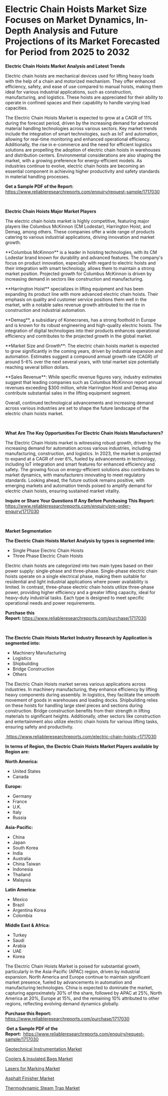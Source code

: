<p><h1>Electric Chain Hoists Market Size Focuses on Market Dynamics, In-Depth Analysis and Future Projections of its Market Forecasted for Period from 2025 to 2032</h1></p><p><strong>Electric Chain Hoists Market Analysis and Latest Trends</strong></p>
<p><p>Electric chain hoists are mechanical devices used for lifting heavy loads with the help of a chain and motorized mechanism. They offer enhanced efficiency, safety, and ease of use compared to manual hoists, making them ideal for various industrial applications, such as construction, manufacturing, and logistics. These hoists are appreciated for their ability to operate in confined spaces and their capability to handle varying load capacities.</p><p>The Electric Chain Hoists Market is expected to grow at a CAGR of 11% during the forecast period, driven by the increasing demand for advanced material handling technologies across various sectors. Key market trends include the integration of smart technologies, such as IoT and automation, allowing for real-time monitoring and enhanced operational efficiency. Additionally, the rise in e-commerce and the need for efficient logistics solutions are propelling the adoption of electric chain hoists in warehouses and distribution centers. Environmental considerations are also shaping the market, with a growing preference for energy-efficient models. As industries continue to evolve, electric chain hoists are becoming an essential component in achieving higher productivity and safety standards in material handling processes.</p></p>
<p><strong>Get a Sample PDF of the Report:&nbsp;</strong> <a href="https://www.reliableresearchreports.com/enquiry/request-sample/1717030?utm_campaign=118&utm_medium=2&utm_source=Github&utm_content=ia&utm_term=10042025&utm_id=electric-chain-hoists">https://www.reliableresearchreports.com/enquiry/request-sample/1717030</a></p>
<p>&nbsp;</p>
<p><strong>Electric Chain Hoists Major Market Players</strong></p>
<p><p>The electric chain hoists market is highly competitive, featuring major players like Columbus McKinnon (CM Lodestar), Harrington Hoist, and Demag, among others. These companies offer a wide range of products catering to various industrial applications, driving innovation and market growth.</p><p>**Columbus McKinnon** is a leader in hoisting technologies, with its CM Lodestar brand known for durability and advanced features. The company's focus on product innovation, especially with regard to electric hoists and their integration with smart technology, allows them to maintain a strong market position. Projected growth for Columbus McKinnon is driven by increasing demand in sectors like construction and manufacturing.</p><p>**Harrington Hoist** specializes in lifting equipment and has been expanding its product line with more advanced electric chain hoists. Their emphasis on quality and customer service positions them well in the market, with a notable sales revenue growth attributed to the rise in construction and industrial automation.</p><p>**Demag**, a subsidiary of Konecranes, has a strong foothold in Europe and is known for its robust engineering and high-quality electric hoists. The integration of digital technologies into their products enhances operational efficiency and contributes to the projected growth in the global market. </p><p>**Market Size and Growth**: The electric chain hoists market is expected to grow significantly in the coming years, driven by industrial expansion and automation. Estimates suggest a compound annual growth rate (CAGR) of around 5-6% over the next several years, with total market size potentially reaching several billion dollars.</p><p>**Sales Revenue**: While specific revenue figures vary, industry estimates suggest that leading companies such as Columbus McKinnon report annual revenues exceeding $300 million, while Harrington Hoist and Demag also contribute substantial sales in the lifting equipment segment.</p><p>Overall, continued technological advancements and increasing demand across various industries are set to shape the future landscape of the electric chain hoists market.</p></p>
<p>&nbsp;</p>
<p><strong>What Are The Key Opportunities For Electric Chain Hoists Manufacturers?</strong></p>
<p><p>The Electric Chain Hoists market is witnessing robust growth, driven by the increasing demand for automation across various industries, including manufacturing, construction, and logistics. In 2023, the market is projected to expand at a CAGR of over 6%, fueled by advancements in technology, including IoT integration and smart features for enhanced efficiency and safety. The growing focus on energy-efficient solutions also contributes to market dynamics, with manufacturers innovating to meet regulatory standards. Looking ahead, the future outlook remains positive, with emerging markets and automation trends poised to amplify demand for electric chain hoists, ensuring sustained market vitality.</p></p>
<p><strong>Inquire or Share Your Questions If Any Before Purchasing This Report:</strong> <a href="https://www.reliableresearchreports.com/enquiry/pre-order-enquiry/1717030?utm_campaign=118&utm_medium=2&utm_source=Github&utm_content=ia&utm_term=10042025&utm_id=electric-chain-hoists">https://www.reliableresearchreports.com/enquiry/pre-order-enquiry/1717030</a></p>
<p>&nbsp;</p>
<p><strong>Market Segmentation</strong></p>
<p><strong>The Electric Chain Hoists Market Analysis by types is segmented into:</strong></p>
<p><ul><li>Single Phase Electric Chain Hoists</li><li>Three Phase Electric Chain Hoists</li></ul></p>
<p><p>Electric chain hoists are categorized into two main types based on their power supply: single-phase and three-phase. Single-phase electric chain hoists operate on a single electrical phase, making them suitable for residential and light industrial applications where power availability is limited. In contrast, three-phase electric chain hoists utilize three-phase power, providing higher efficiency and a greater lifting capacity, ideal for heavy-duty industrial tasks. Each type is designed to meet specific operational needs and power requirements.</p></p>
<p><strong>Purchase this Report:&nbsp;</strong><a href="https://www.reliableresearchreports.com/purchase/1717030?utm_campaign=118&utm_medium=2&utm_source=Github&utm_content=ia&utm_term=10042025&utm_id=electric-chain-hoists">https://www.reliableresearchreports.com/purchase/1717030</a></p>
<p>&nbsp;</p>
<p><strong>The Electric Chain Hoists Market Industry Research by Application is segmented into:</strong></p>
<p><ul><li>Machinery Manufacturing</li><li>Logistics</li><li>Shipbuilding</li><li>Bridge Construction</li><li>Others</li></ul></p>
<p><p>The Electric Chain Hoists market serves various applications across industries. In machinery manufacturing, they enhance efficiency by lifting heavy components during assembly. In logistics, they facilitate the smooth movement of goods in warehouses and loading docks. Shipbuilding relies on these hoists for handling large steel pieces and sections during construction. Bridge construction benefits from their strength in lifting materials to significant heights. Additionally, other sectors like construction and entertainment also utilize electric chain hoists for various lifting tasks, ensuring safety and productivity.</p></p>
<p><a href="https://www.reliableresearchreports.com/electric-chain-hoists-r1717030?utm_campaign=118&utm_medium=2&utm_source=Github&utm_content=ia&utm_term=10042025&utm_id=electric-chain-hoists">&nbsp;https://www.reliableresearchreports.com/electric-chain-hoists-r1717030</a></p>
<p><strong>In terms of Region, the Electric Chain Hoists Market Players available by Region are:</strong></p>
<p>
    <p> <strong> North America: </strong>
        <ul>
            <li>United States</li>
            <li>Canada</li>
        </ul>
        </p> 
    <p> <strong> Europe: </strong>
        <ul>
            <li>Germany</li>
            <li>France</li>
            <li>U.K.</li>
            <li>Italy</li>
            <li>Russia</li>
        </ul>
        </p> 
    <p> <strong> Asia-Pacific: </strong>
        <ul>
            <li>China</li>
            <li>Japan</li>
            <li>South Korea</li>
            <li>India</li>
            <li>Australia</li>
            <li>China Taiwan</li>
            <li>Indonesia</li>
            <li>Thailand</li>
            <li>Malaysia</li>
        </ul>
        </p> 
    <p> <strong> Latin America: </strong>
        <ul>
            <li>Mexico</li>
            <li>Brazil</li>
            <li>Argentina Korea</li>
            <li>Colombia</li>
        </ul>
        </p> 
    <p> <strong> Middle East & Africa: </strong>
        <ul>
            <li>Turkey</li>
            <li>Saudi</li>
            <li>Arabia</li>
            <li>UAE</li>
            <li>Korea</li>
        </ul>
    </p>
    </p>
<p><p>The Electric Chain Hoists Market is poised for substantial growth, particularly in the Asia-Pacific (APAC) region, driven by industrial expansion. North America and Europe continue to maintain significant market presence, fueled by advancements in automation and manufacturing technologies. China is expected to dominate the market, capturing approximately 30% of the share, followed by APAC at 25%, North America at 20%, Europe at 15%, and the remaining 10% attributed to other regions, reflecting evolving demand dynamics globally.</p></p>
<p><strong>Purchase this Report: </strong><a href="https://www.reliableresearchreports.com/purchase/1717030?utm_campaign=118&utm_medium=2&utm_source=Github&utm_content=ia&utm_term=10042025&utm_id=electric-chain-hoists">https://www.reliableresearchreports.com/purchase/1717030</a></p>
<p>&nbsp;<strong>Get a Sample PDF of the Report:&nbsp;&nbsp;</strong><a href="https://www.reliableresearchreports.com/enquiry/request-sample/1717030?utm_campaign=118&utm_medium=2&utm_source=Github&utm_content=ia&utm_term=10042025&utm_id=electric-chain-hoists">https://www.reliableresearchreports.com/enquiry/request-sample/1717030</a></p>
<p><strong></strong></p>
<p><p><a href="https://github.com/pupunhez/Market-Research-Report-List-1/blob/main/geotechnical-instrumentation-market.md?utm_campaign=118&utm_medium=2&utm_source=Github&utm_content=ia&utm_term=10042025&utm_id=electric-chain-hoists">Geotechnical Instrumentation Market</a></p><p><a href="https://github.com/kmettjanksj7/Market-Research-Report-List-1/blob/main/coolers-insulated-bags-market.md?utm_campaign=118&utm_medium=2&utm_source=Github&utm_content=ia&utm_term=10042025&utm_id=electric-chain-hoists">Coolers & Insulated Bags Market</a></p><p><a href="https://github.com/cachuhashieb/Market-Research-Report-List-1/blob/main/lasers-for-marking-market.md?utm_campaign=118&utm_medium=2&utm_source=Github&utm_content=ia&utm_term=10042025&utm_id=electric-chain-hoists">Lasers for Marking Market</a></p><p><a href="https://github.com/meenafadilkh/Market-Research-Report-List-1/blob/main/asphalt-finisher-market.md?utm_campaign=118&utm_medium=2&utm_source=Github&utm_content=ia&utm_term=10042025&utm_id=electric-chain-hoists">Asphalt Finisher Market</a></p><p><a href="https://github.com/gaiusmelyna/Market-Research-Report-List-1/blob/main/thermodynamic-steam-trap-market.md?utm_campaign=118&utm_medium=2&utm_source=Github&utm_content=ia&utm_term=10042025&utm_id=electric-chain-hoists">Thermodynamic Steam Trap Market</a></p></p>